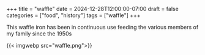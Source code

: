 +++
title = "waffle"
date = 2024-12-28T12:00:00-07:00
draft = false
categories = ["food", "history"]
tags = ["waffle"]
+++

This waffle iron has been in continuous use feeding the various members of my family since the 1950s

{{< imgwebp src="waffle.png">}}